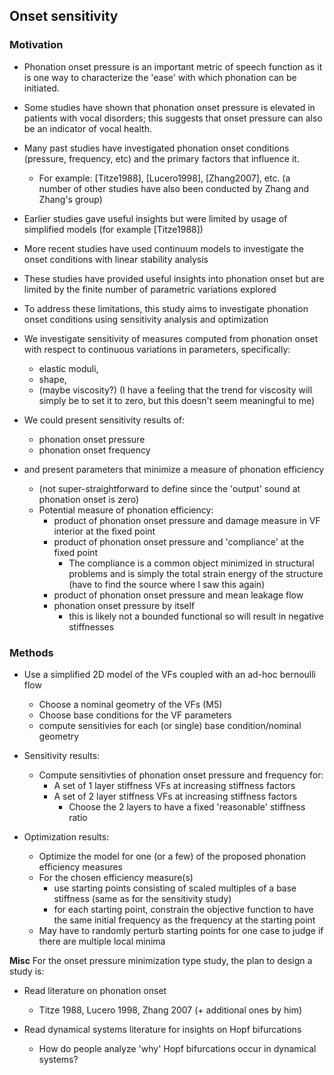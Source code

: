 ## Onset sensitivity

### Motivation

- Phonation onset pressure is an important metric of speech function as it is one way to characterize the 'ease' with which phonation can be initiated.
- Some studies have shown that phonation onset pressure is elevated in patients with vocal disorders; this suggests that onset pressure can also be an indicator of vocal health.

- Many past studies have investigated phonation onset conditions (pressure, frequency, etc) and the primary factors that influence it.
  - For example: [Titze1988], [Lucero1998], [Zhang2007], etc. (a number of other studies have also been conducted by Zhang and Zhang's group)

- Earlier studies gave useful insights but were limited by usage of simplified models (for example [Titze1988])
- More recent studies have used continuum models to investigate the onset conditions with linear stability analysis
- These studies have provided useful insights into phonation onset but are limited by the finite number of parametric variations explored

- To address these limitations, this study aims to investigate phonation onset conditions using sensitivity analysis and optimization
- We investigate sensitivity of measures computed from phonation onset with respect to continuous variations in parameters, specifically:
  - elastic moduli,
  - shape,
  - (maybe viscosity?) (I have a feeling that the trend for viscosity will simply be to set it to zero, but this doesn't seem meaningful to me)

- We could present sensitivity results of:
  - phonation onset pressure
  - phonation onset frequency

- and present parameters that minimize a measure of phonation efficiency
  - (not super-straightforward to define since the 'output' sound at phonation onset is zero)
  - Potential measure of phonation efficiency:
    - product of phonation onset pressure and damage measure in VF interior at the fixed point
    - product of phonation onset pressure and 'compliance' at the fixed point
      - The compliance is a common object minimized in structural problems and is simply the total strain energy of the structure (have to find the source where I saw this again)
    - product of phonation onset pressure and mean leakage flow
    - phonation onset pressure by itself
      - this is likely not a bounded functional so will result in negative stiffnesses

### Methods

- Use a simplified 2D model of the VFs coupled with an ad-hoc bernoulli flow
  - Choose a nominal geometry of the VFs (M5)
  - Choose base conditions for the VF parameters
  - compute sensitivies for each (or single) base condition/nominal geometry

- Sensitivity results:
  - Compute sensitivties of phonation onset pressure and frequency for:
    - A set of 1 layer stiffness VFs at increasing stiffness factors
    - A set of 2 layer stiffness VFs at increasing stiffness factors
      - Choose the 2 layers to have a fixed 'reasonable' stiffness ratio

- Optimization results:
  - Optimize the model for one (or a few) of the proposed phonation efficiency measures
  - For the chosen efficiency measure(s)
    - use starting points consisting of scaled multiples of a base stiffness (same as for the sensitivity study)
    - for each starting point, constrain the objective function to have the same initial frequency as the frequency at the starting point
  - May have to randomly perturb starting points for one case to judge if there are multiple local minima

**Misc**
For the onset pressure minimization type study, the plan to design a study is:

- Read literature on phonation onset
    - Titze 1988, Lucero 1998, Zhang 2007 (+ additional ones by him)

- Read dynamical systems literature for insights on Hopf bifurcations
    - How do people analyze 'why' Hopf bifurcations occur in dynamical systems?
